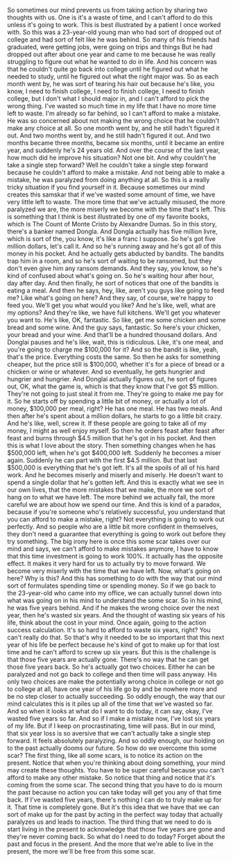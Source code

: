  So sometimes our mind prevents us from taking action by sharing two thoughts with us. One is it's a waste of time, and I can't afford to do this unless it's going to work. This is best illustrated by a patient I once worked with. So this was a 23-year-old young man who had sort of dropped out of college and had sort of felt like he was behind. So many of his friends had graduated, were getting jobs, were going on trips and things But he had dropped out after about one year and came to me because he was really struggling to figure out what he wanted to do in life. And his concern was that he couldn't quite go back into college until he figured out what he needed to study, until he figured out what the right major was. So as each month went by, he was sort of tearing his hair out because he's like, you know, I need to finish college, I need to finish college, I need to finish college, but I don't what I should major in, and I can't afford to pick the wrong thing. I've wasted so much time in my life that I have no more time left to waste. I'm already so far behind, so I can't afford to make a mistake. He was so concerned about not making the wrong choice that he couldn't make any choice at all. So one month went by, and he still hadn't figured it out. And two months went by, and he still hadn't figured it out. And two months became three months, became six months, until it became an entire year, and suddenly he's 24 years old. And over the course of the last year, how much did he improve his situation? Not one bit. And why couldn't he take a single step forward? Well he couldn't take a single step forward because he couldn't afford to make a mistake. And not being able to make a mistake, he was paralyzed from doing anything at all. So this is a really tricky situation if you find yourself in it. Because sometimes our mind creates this samskar that if we've wasted some amount of time, we have very little left to waste. The more time that we've actually misused, the more paralyzed we are, the more miserly we become with the time that's left. This is something that I think is best illustrated by one of my favorite books, which is The Count of Monte Cristo by Alexandre Dumas. So in this story, there's a banker named Dongla. And Dongla actually has five million livre, which is sort of the, you know, it's like a franc I suppose. So he's got five million dollars, let's call it. And so he's running away and he's got all of this money in his pocket. And he actually gets abducted by bandits. The bandits trap him in a room, and so he's sort of waiting to be ransomed, but they don't even give him any ransom demands. And they say, you know, so he's kind of confused about what's going on. So he's waiting hour after hour, day after day. And then finally, he sort of notices that one of the bandits is eating a meal. And then he says, hey, like, aren't you guys like going to feed me? Like what's going on here? And they say, of course, we're happy to feed you. We'll get you what would you like? And he's like, well, what are my options? And they're like, we have full kitchens. We'll get you whatever you want to. He's like, OK, fantastic. So like, get me some chicken and some bread and some wine. And the guy says, fantastic. So here's your chicken, your bread and your wine. And that'll be a hundred thousand dollars. And Donglai pauses and he's like, wait, this is ridiculous. Like, it's one meal, and you're going to charge me $100,000 for it? And so the bandit is like, yeah, that's the price. Everything costs the same. So then he asks for something cheaper, but the price still is $100,000, whether it's for a piece of bread or a chicken or wine or whatever. And so eventually, he gets hungrier and hungrier and hungrier. And Donglai actually figures out, he sort of figures out, OK, what the game is, which is that they know that I've got $5 million. They're not going to just steal it from me. They're going to make me pay for it. So he starts off by spending a little bit of money, or actually a lot of money, $100,000 per meal, right? He has one meal. He has two meals. And then after he's spent about a million dollars, he starts to go a little bit crazy. And he's like, well, screw it. If these people are going to take all of my money, I might as well enjoy myself. So then he orders feast after feast after feast and burns through $4.5 million that he's got in his pocket. And then this is what I love about the story. Then something changes when he has $500,000 left, when he's got $400,000 left. Suddenly he becomes a miser again. Suddenly he can part with the first $4.5 million. But that last $500,000 is everything that he's got left. It's all the spoils of all of his hard work. And he becomes miserly and miserly and miserly. He doesn't want to spend a single dollar that he's gotten left. And this is exactly what we see in our own lives, that the more mistakes that we make, the more we sort of hang on to what we have left. The more behind we actually fall, the more careful we are about how we spend our time. And this is kind of a paradox, because if you're someone who's relatively successful, you understand that you can afford to make a mistake, right? Not everything is going to work out perfectly. And so people who are a little bit more confident in themselves, they don't need a guarantee that everything is going to work out before they try something. The big irony here is once this some scar takes over our mind and says, we can't afford to make mistakes anymore, I have to know that this time investment is going to work 100%. It actually has the opposite effect. It makes it very hard for us to actually try to move forward. We become very miserly with the time that we have left. Now, what's going on here? Why is this? And this has something to do with the way that our mind sort of formulates spending time or spending money. So if we go back to the 23-year-old who came into my office, we can actually tunnel down into what was going on in his mind to understand the some scar. So in his mind, he was five years behind. And if he makes the wrong choice over the next year, then he's wasted six years. And the thought of wasting six years of his life, think about the cost in your mind. Once again, going to the action success calculation. It's so hard to afford to waste six years, right? You can't really do that. So that's why it needed to be so important that this next year of his life be perfect because he's kind of got to make up for that lost time and he can't afford to screw up six years. But this is the challenge is that those five years are actually gone. There's no way that he can get those five years back. So he's actually got two choices. Either he can be paralyzed and not go back to college and then time will pass anyway. His only two choices are make the potentially wrong choice in college or not go to college at all, have one year of his life go by and be nowhere more and be no step closer to actually succeeding. So oddly enough, the way that our mind calculates this is it piles up all of the time that we've wasted so far. And so when it looks at what do I want to do today, it can say, okay, I've wasted five years so far. And so if I make a mistake now, I've lost six years of my life. But if I keep on procrastinating, time will pass. But in our mind, that six year loss is so aversive that we can't actually take a single step forward. It feels absolutely paralyzing. And so oddly enough, our holding on to the past actually dooms our future. So how do we overcome this some scar? The first thing, like all some scars, is to notice its action on the present. Notice that when you're thinking about doing something, your mind may create these thoughts. You have to be super careful because you can't afford to make any other mistake. So notice that thing and notice that it's coming from the some scar. The second thing that you have to do is mourn the past because no action you can take today will get you any of that time back. If I've wasted five years, there's nothing I can do to truly make up for it. That time is completely gone. But it's this idea that we have that we can sort of make up for the past by acting in the perfect way today that actually paralyzes us and leads to inaction. The third thing that we need to do is start living in the present to acknowledge that those five years are gone and they're never coming back. So what do I need to do today? Forget about the past and focus in the present. And the more that we're able to live in the present, the more we'll be free from this some scar.